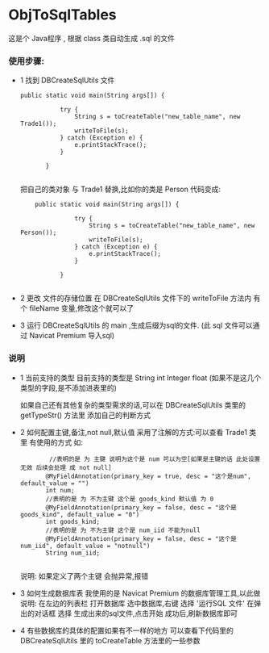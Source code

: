 # ObjToSqlTables
这是个 Java程序 , 根据 class 类自动生成 .sql 的文件

### 使用步骤:

 - 1  找到 DBCreateSqlUtils 文件
    ```
    public static void main(String args[]) {
       
               try {
                   String s = toCreateTable("new_table_name", new Trade1());
                   writeToFile(s);
               } catch (Exception e) {
                   e.printStackTrace();
               }
       
           }
               
   ``` 
   把自己的类对象 与 Trade1 替换,比如你的类是 Person 代码变成:
   ```
       public static void main(String args[]) {
          
                  try {
                      String s = toCreateTable("new_table_name", new Person());
                      writeToFile(s);
                  } catch (Exception e) {
                      e.printStackTrace();
                  }
          
              }
                  
      ``` 
    
 - 2 更改 文件的存储位置 在 DBCreateSqlUtils 文件下的 writeToFile 方法内
 有个 fileName 变量,修改这个就可以了
 
 - 3 运行 DBCreateSqlUtils 的 main ,生成后缀为sql的文件.
    (此 sql 文件可以通过 Navicat Premium 导入sql)
 
### 说明
- 1 当前支持的类型 目前支持的类型是
    String int Integer float (如果不是这几个类型的字段,是不添加进表里的)
    
    如果自己还有其他复杂的类型需求的话,可以在 DBCreateSqlUtils 类里的 getTypeStr() 方法里 添加自己的判断方式
    
    
- 2 如何配置主键,备注,not null,默认值
    采用了注解的方式:可以查看 Trade1 类 里 有使用的方式 如:
    ```
            //表明的是 为 主键 说明为这个是 num 可以为空[如果是主键的话 此处设置无效 后续会处理 成 not null]
           @MyFieldAnnotation(primary_key = true, desc = "这个是num", default_value = "")
           int num;
           //表明的是 为 不为主键 这个是 goods_kind 默认值 为 0
           @MyFieldAnnotation(primary_key = false, desc = "这个是goods_kind", default_value = "0")
           int goods_kind;
           //表明的是 为 不为主键 这个是 num_iid 不能为null
           @MyFieldAnnotation(primary_key = false, desc = "这个是 num_iid", default_value = "notnull")
           String num_iid;
           
     ```
     说明: 如果定义了两个主键 会抛异常,报错
     
- 3 如何生成数据库表
    我使用的是 Navicat Premium 的数据库管理工具,以此做说明:
        在左边的列表栏
            打开数据库
            选中数据库,右键 选择 '运行SQL 文件'
        在弹出的对话框 选择 生成出来的sql文件,点击开始
        成功后,刷新数据库即可
        

        
 - 4 有些数据库的具体的配置如果有不一样的地方 可以查看下代码里的 DBCreateSqlUtils 里的 toCreateTable 方法里的一些参数
     